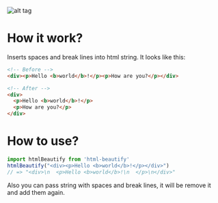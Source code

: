 ![alt tag](https://raw.githubusercontent.com/sterjakovigor/html-beautifier/master/logo.jpg)

# How it work?

Inserts spaces and break lines into html string. It looks like this:

```html
<!-- Before -->
<div><p>Hello <b>world</b>!</p><p>How are you?</p></div>

<!-- After -->
<div>
  <p>Hello <b>world</b>!</p>
  <p>How are you?</p>
</div>
```

# How to use?
```javascript
import htmlBeautify from 'html-beautify'
htmlBeautify("<div><p>Hello <b>world</b>!</p></div>")
// => "<div>\n  <p>Hello <b>world</b>!\n  </p>\n</div>"
```
Also you can pass string with spaces and break lines, it will be remove it and add them again.
